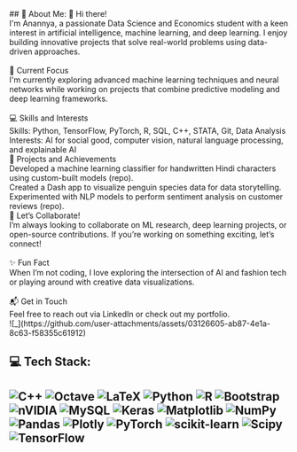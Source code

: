 <div>## 🌷 About Me:
👋 Hi there!<br>I'm Anannya, a passionate Data Science and Economics student with a keen interest in artificial intelligence, machine learning, and deep learning. I enjoy building innovative projects that solve real-world problems using data-driven approaches.<br><br>🌟 Current Focus<br>I'm currently exploring advanced machine learning techniques and neural networks while working on projects that combine predictive modeling and deep learning frameworks.<br><br>💻 Skills and Interests<br>Skills: Python, TensorFlow, PyTorch, R, SQL, C++, STATA, Git, Data Analysis<br>Interests: AI for social good, computer vision, natural language processing, and explainable AI<br>🚀 Projects and Achievements<br>Developed a machine learning classifier for handwritten Hindi characters using custom-built models (repo).<br>Created a Dash app to visualize penguin species data for data storytelling.<br>Experimented with NLP models to perform sentiment analysis on customer reviews (repo).<br>🤝 Let’s Collaborate!<br>I’m always looking to collaborate on ML research, deep learning projects, or open-source contributions. If you’re working on something exciting, let’s connect!<br><br>✨ Fun Fact<br>When I’m not coding, I love exploring the intersection of AI and fashion tech or playing around with creative data visualizations.<br><br>📬 Get in Touch<br>Feel free to reach out via LinkedIn or check out my portfolio.</div>
<div></div>![_](https://github.com/user-attachments/assets/03126605-ab87-4e1a-8c63-f58355c61912)</div>


## 💻 Tech Stack:
![C++](https://img.shields.io/badge/c++-%2300599C.svg?style=for-the-badge&logo=c%2B%2B&logoColor=white) ![Octave](https://img.shields.io/badge/OCTAVE-darkblue?style=for-the-badge&logo=octave&logoColor=fcd683) ![LaTeX](https://img.shields.io/badge/latex-%23008080.svg?style=for-the-badge&logo=latex&logoColor=white) ![Python](https://img.shields.io/badge/python-3670A0?style=for-the-badge&logo=python&logoColor=ffdd54) ![R](https://img.shields.io/badge/r-%23276DC3.svg?style=for-the-badge&logo=r&logoColor=white) ![Bootstrap](https://img.shields.io/badge/bootstrap-%238511FA.svg?style=for-the-badge&logo=bootstrap&logoColor=white) ![nVIDIA](https://img.shields.io/badge/cuda-000000.svg?style=for-the-badge&logo=nVIDIA&logoColor=green) ![MySQL](https://img.shields.io/badge/mysql-4479A1.svg?style=for-the-badge&logo=mysql&logoColor=white) ![Keras](https://img.shields.io/badge/Keras-%23D00000.svg?style=for-the-badge&logo=Keras&logoColor=white) ![Matplotlib](https://img.shields.io/badge/Matplotlib-%23ffffff.svg?style=for-the-badge&logo=Matplotlib&logoColor=black) ![NumPy](https://img.shields.io/badge/numpy-%23013243.svg?style=for-the-badge&logo=numpy&logoColor=white) ![Pandas](https://img.shields.io/badge/pandas-%23150458.svg?style=for-the-badge&logo=pandas&logoColor=white) ![Plotly](https://img.shields.io/badge/Plotly-%233F4F75.svg?style=for-the-badge&logo=plotly&logoColor=white) ![PyTorch](https://img.shields.io/badge/PyTorch-%23EE4C2C.svg?style=for-the-badge&logo=PyTorch&logoColor=white) ![scikit-learn](https://img.shields.io/badge/scikit--learn-%23F7931E.svg?style=for-the-badge&logo=scikit-learn&logoColor=white) ![Scipy](https://img.shields.io/badge/SciPy-%230C55A5.svg?style=for-the-badge&logo=scipy&logoColor=%white) ![TensorFlow](https://img.shields.io/badge/TensorFlow-%23FF6F00.svg?style=for-the-badge&logo=TensorFlow&logoColor=white) 
---



